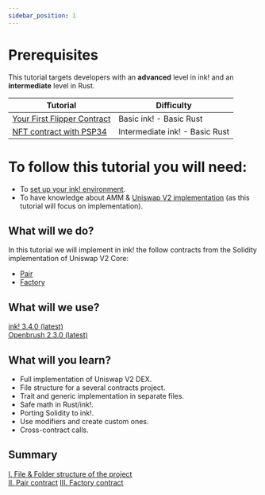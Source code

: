 ```yaml
---
sidebar_position: 1
---
```


# Prerequisites
This tutorial targets developers with an **advanced** level in ink! and an **intermediate** level in Rust.

| Tutorial                                                                   | Difficulty                     |
|----------------------------------------------------------------------------|--------------------------------|
| [Your First Flipper Contract](../flipper-contract/flipper-contract.md)              | Basic ink! -  Basic Rust       |
| [NFT contract with PSP34](../nft/nft.md)              | Intermediate ink! -  Basic Rust       |          

# To follow this tutorial you will need:
- To [set up your ink! environment](../../xvm_wasm/setup_your_ink_environment.md).
- To have knowledge about AMM & [Uniswap V2 implementation](https://docs.uniswap.org/contracts/v2/overview) (as this tutorial will focus on implementation).

## What will we do?
In this tutorial we will implement in ink! the follow contracts from the Solidity implementation of Uniswap V2 Core:
- [Pair](https://github.com/Uniswap/v2-core/blob/master/contracts/UniswapV2Pair.sol)
- [Factory](https://github.com/Uniswap/v2-core/blob/master/contracts/UniswapV2Factory.sol)

## What will we use?
[ink! 3.4.0 (latest)](https://github.com/paritytech/ink/tree/v3.4.0)   
[Openbrush 2.3.0 (latest)](https://github.com/Supercolony-net/openbrush-contracts/tree/v2.3.0)

## What will you learn?
- Full implementation of Uniswap V2 DEX.
- File structure for a several contracts project.
- Trait and generic implementation in separate files.
- Safe math in Rust/ink!.
- Porting Solidity to ink!.
- Use modifiers and create custom ones.
- Cross-contract calls.

## Summary
[I. File & Folder structure of the project](./Structure/file-structure.md)    
[II. Pair contract](./Pair/psp22.md)
[III. Factory contract](./Factory/getters.md)